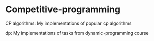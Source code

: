 # Competitive-programming
CP algorithms: My implementations of popular cp algorithms

dp: My implementations of tasks from dynamic-programming course


